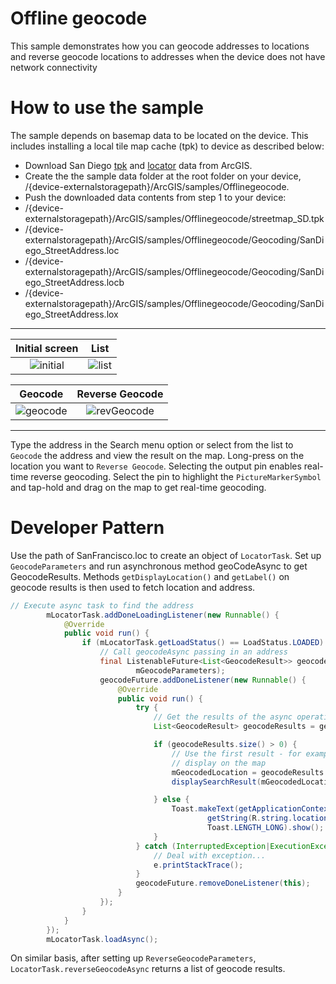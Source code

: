 # Offline geocode
This sample demonstrates how you can geocode addresses to locations and reverse geocode locations to addresses when the device does not have network connectivity

# How to use the sample
The sample depends on basemap data to be located on the device. This includes installing a local tile map cache (tpk) to device as described below:

 * Download San Diego [tpk](https://github.com/manishk3189/arcgis-runtime-samples-android/tree/Offline-Geocode-ActionBar-Search/offline-geocode/streetmap_SD%20tpk) and [locator](http://www.arcgis.com/home/item.html?id=bd441813cd2f4c8891aee671a65feb54) data from ArcGIS.
 * Create the the sample data folder at the root folder on your device, /{device-externalstoragepath}/ArcGIS/samples/Offlinegeocode.
 * Push the downloaded data contents from step 1 to your device:
  * /{device-externalstoragepath}/ArcGIS/samples/Offlinegeocode/streetmap_SD.tpk
  * /{device-externalstoragepath}/ArcGIS/samples/Offlinegeocode/Geocoding/SanDiego_StreetAddress.loc
  * /{device-externalstoragepath}/ArcGIS/samples/Offlinegeocode/Geocoding/SanDiego_StreetAddress.locb
  * /{device-externalstoragepath}/ArcGIS/samples/Offlinegeocode/Geocoding/SanDiego_StreetAddress.lox

  
---  
|  Initial screen                                             |  List                                         |
|:-----------------------------------------------------------:|:-----------------------------------------------------------:|
|![initial](https://cloud.githubusercontent.com/assets/12448081/16972352/8cc3681e-4ddf-11e6-864e-aa2726e0631e.png)|![list](https://cloud.githubusercontent.com/assets/12448081/16972486/c55893f6-4de0-11e6-85e9-c195391ee36a.png)|      

|  Geocode                                                    |  Reverse Geocode
|:-----------------------------------------------------------:|:-----------------------------------------------------------:|
|![geocode](https://cloud.githubusercontent.com/assets/12448081/16972376/b67528aa-4ddf-11e6-81f4-0a3559cd7fdd.png)|![revGeocode](https://cloud.githubusercontent.com/assets/12448081/16972382/c0fff502-4ddf-11e6-8d3e-0b26e06ec216.png)|
---

Type the address in the Search menu option or select from the list to `Geocode` the address and view the result on the map. Long-press on the location you want to `Reverse Geocode`. Selecting the output pin enables real-time reverse geocoding. Select the pin to highlight the `PictureMarkerSymbol` and tap-hold and drag on the map to get real-time geocoding.


# Developer Pattern
Use the path of SanFrancisco.loc to create an object of `LocatorTask`. Set up `GeocodeParameters` and run asynchronous method geoCodeAsync to get GeocodeResults. Methods ```getDisplayLocation()``` and `getLabel()` on geocode results is then used to fetch location and address.

```java
// Execute async task to find the address
        mLocatorTask.addDoneLoadingListener(new Runnable() {
            @Override
            public void run() {
                if (mLocatorTask.getLoadStatus() == LoadStatus.LOADED) {
                    // Call geocodeAsync passing in an address
                    final ListenableFuture<List<GeocodeResult>> geocodeFuture = mLocatorTask.geocodeAsync(address,
                            mGeocodeParameters);
                    geocodeFuture.addDoneListener(new Runnable() {
                        @Override
                        public void run() {
                            try {
                                // Get the results of the async operation
                                List<GeocodeResult> geocodeResults = geocodeFuture.get();

                                if (geocodeResults.size() > 0) {
                                    // Use the first result - for example
                                    // display on the map
                                    mGeocodedLocation = geocodeResults.get(0);
                                    displaySearchResult(mGeocodedLocation.getDisplayLocation(), mGeocodedLocation.getLabel());

                                } else {
                                    Toast.makeText(getApplicationContext(),
                                            getString(R.string.location_not_foud) + address,
                                            Toast.LENGTH_LONG).show();
                                }
                            } catch (InterruptedException|ExecutionException e) {
                                // Deal with exception...
                                e.printStackTrace();
                            }
                            geocodeFuture.removeDoneListener(this);
                        }
                    });
                }
            }
        });
        mLocatorTask.loadAsync();
```
On similar basis, after setting up ```ReverseGeocodeParameters```, ```LocatorTask.reverseGeocodeAsync``` returns a list of geocode results.
